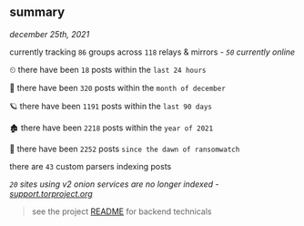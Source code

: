 
## summary
_december 25th, 2021_

currently tracking `86` groups across `118` relays & mirrors - _`50` currently online_

⏲ there have been `18` posts within the `last 24 hours`

🦈 there have been `320` posts within the `month of december`

🪐 there have been `1191` posts within the `last 90 days`

🏚 there have been `2218` posts within the `year of 2021`

🦕 there have been `2252` posts `since the dawn of ransomwatch`

there are `43` custom parsers indexing posts

_`20` sites using v2 onion services are no longer indexed - [support.torproject.org](https://support.torproject.org/onionservices/v2-deprecation/)_

> see the project [README](https://github.com/thetanz/ransomwatch#ransomwatch--) for backend technicals
